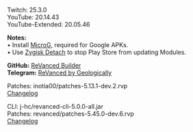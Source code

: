 Twitch: 25.3.0  
YouTube: 20.14.43  
YouTube-Extended: 20.05.46  

**Notes:**  
• Install [MicroG](https://github.com/WSTxda/MicroG-RE/releases/latest), required for Google APKs.  
• Use [Zygisk Detach](https://github.com/j-hc/zygisk-detach) to stop Play Store from updating Modules.  

**GitHub:** [ReVanced Builder](https://github.com/geologically/revanced-builder)  
**Telegram:** [ReVanced by Geologically](https://t.me/rvbygeo)
  
Patches: inotia00/patches-5.13.1-dev.2.rvp  
[Changelog](https://github.com/inotia00/revanced-patches/releases/tag/v5.13.1-dev.2)

CLI: j-hc/revanced-cli-5.0.0-all.jar  
Patches: revanced/patches-5.45.0-dev.6.rvp  
[Changelog](https://github.com/revanced/revanced-patches/releases/tag/v5.45.0-dev.6)  
